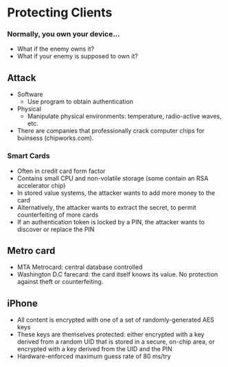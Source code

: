 # Protecting Clients

### Normally, you own your device...
* What if the enemy owns it?
* What if your enemy is supposed to own it?

## Attack
* Software
    * Use program to obtain authentication
* Physical
    * Manipulate physical environments: temperature, radio-active waves, etc.
* There are companies that professionally crack computer chips for buinsess (chipworks.com).

### Smart Cards
*  Often in credit card form factor
*  Contains small CPU and non-volatile storage (some contain an RSA accelerator chip)
* In stored value systems, the attacker wants to add more money to the card
* Alternatively, the attacker wants to extract the secret, to permit counterfeiting of more cards
* If an authentication token is locked by a PIN, the attacker wants to discover or replace the PIN

## Metro card
* MTA Metrocard: central database controlled
* Washington D.C farecard: the card itself knows its value. No protection against theft or counterfeiting.

## iPhone
- All content is encrypted with one of a set of randomly-generated AES keys
- These keys are themselves protected: either encrypted with a key derived from a random UID that is stored in a secure, on-chip area, or encrypted with a key derived from the UID and the PIN
- Hardware-enforced maximum guess rate of 80 ms/try



